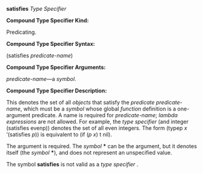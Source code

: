 **satisfies** *Type Specifier* 



**Compound Type Specifier Kind:** 



Predicating. 



**Compound Type Specifier Syntax:** 



(satisfies *predicate-name*) 



**Compound Type Specifier Arguments:** 



*predicate-name*—a *symbol*. 



**Compound Type Specifier Description:** 



This denotes the set of all *objects* that satisfy the *predicate predicate-name*, which must be a *symbol* whose global *function* definition is a one-argument predicate. A name is required for *predicate-name*; *lambda expressions* are not allowed. For example, the *type specifier* (and integer (satisfies evenp)) denotes the set of all even integers. The form (typep *x* ’(satisfies *p*)) is equivalent to (if (*p x*) t nil).  







The argument is required. The *symbol* **\*** can be the argument, but it denotes itself (the *symbol* **\***), and does not represent an unspecified value. 



The symbol **satisfies** is not valid as a *type specifier* . 



